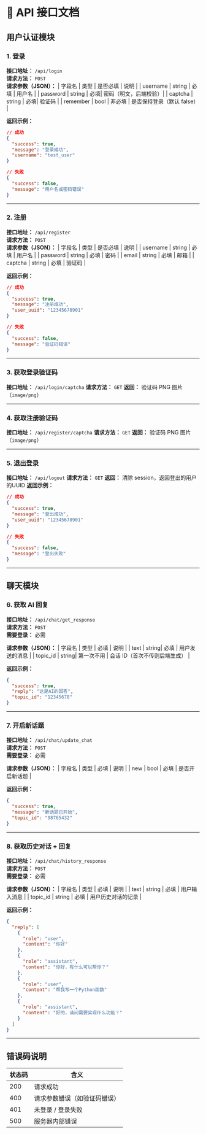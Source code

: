 # 📌 API 接口文档

## 用户认证模块

### 1. 登录  
**接口地址：** `/api/login`  
**请求方法：** `POST`  
**请求参数（JSON）：**
| 字段名       | 类型    | 是否必填 | 说明               |
| username    | string | 必填  | 用户名             |
| password    | string | 必填| 密码（明文，后端校验）|
| captcha     | string | 必填| 验证码              |
| remember    | bool   | 非必填 | 是否保持登录（默认 false） |

**返回示例：**
```json
// 成功
{
  "success": true,
  "message": "登录成功",
  "username": "test_user"
}

// 失败
{
  "success": false,
  "message": "用户名或密码错误"
}
```

---

### 2. 注册  
**接口地址：** `/api/register`  
**请求方法：** `POST`  
**请求参数（JSON）：**
| 字段名       | 类型    | 是否必填 | 说明           |
| username    | string | 必填 | 用户名         |
| password    | string | 必填 | 密码           |
| email       | string | 必填  | 邮箱           |
| captcha     | string | 必填  | 验证码         |

**返回示例：**
```json
// 成功
{
  "success": true,
  "message": "注册成功",
  "user_uuid": "12345678901"
}

// 失败
{
  "success": false,
  "message": "验证码错误"
}
```

---

### 3. 获取登录验证码
**接口地址：** `/api/login/captcha`
**请求方法：** `GET`
**返回：** 验证码 PNG 图片（`image/png`）

---

### 4. 获取注册验证码
**接口地址：** `/api/register/captcha`
**请求方法：** `GET`
**返回：** 验证码 PNG 图片（`image/png`）

---

### 5. 退出登录  
**接口地址：** `/api/logout`
**请求方法：** `GET`
**返回：** 清除 session，返回登出的用户的UUID
**返回示例：**
```json
// 成功
{
  "success": true,
  "message": "登出成功",
  "user_uuid": "12345678901"
}

// 失败
{
  "success": false,
  "message": "登出失败"
}
```

---

## 聊天模块

### 6. 获取 AI 回复  
**接口地址：** `/api/chat/get_response`  
**请求方法：** `POST`  
**需要登录：** 必需  

**请求参数（JSON）：**
| 字段名    | 类型   | 必填 | 说明                    |
| text     | string| 必填   | 用户发送的消息           |
| topic_id | string| 第一次不用   | 会话 ID（首次不传则后端生成） |

**返回示例：**
```json
{
  "success": true,
  "reply": "这是AI的回答",
  "topic_id": "12345678"
}
```

---

### 7. 开启新话题  
**接口地址：** `/api/chat/update_chat`  
**请求方法：** `POST`  
**需要登录：** 必需  

**请求参数（JSON）：**
| 字段名 | 类型 | 必填 | 说明         |
| new   | bool | 必填   | 是否开启新话题 |

**返回示例：**
```json
{
  "success": true,
  "message": "新话题已开始",
  "topic_id": "98765432"
}
```

---

### 8. 获取历史对话 + 回复  
**接口地址：** `/api/chat/history_response`  
**请求方法：** `POST`  
**需要登录：** 必需  

**请求参数（JSON）：**
| 字段名 | 类型   | 必填 | 说明       |
| text  | string | 必填   | 用户输入消息 |
| topic_id  | string | 必填   | 用户历史对话的记录 |

**返回示例：**
```json
{
  "reply": [
    {
      "role": "user",
      "content": "你好"
    },
    {
      "role": "assistant",
      "content": "你好，有什么可以帮你？"
    },
    {
      "role": "user",
      "content": "帮我写一个Python函数"
    },
    {
      "role": "assistant",
      "content": "好的，请问需要实现什么功能？"
    }
  ]
}

```

---

## 错误码说明
| 状态码 | 含义 |
|--------|------|
| 200    | 请求成功 |
| 400    | 请求参数错误（如验证码错误） |
| 401    | 未登录 / 登录失败 |
| 500    | 服务器内部错误 |
